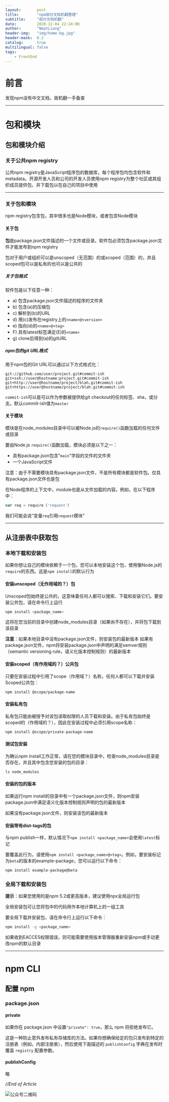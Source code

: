 ```yaml
---
layout:       post
title:        "npm部分文档机翻整理"
subtitle:     "部分文档机翻"
date:         2020-12-04 22:24:00
author:       "NeptLiang"
header-img:   "img/home-bg.jpg"
header-mask:  0.3
catalog:      true
multilingual: false
tags:
    - FrontEnd
---
```



# 前言

发现npm没有中文文档，故机翻一手备查

---


# 包和模块

## 包和模块介绍

### 关于公共npm registry

公共npm registry是JavaScript程序包的数据库，每个程序包均包含软件和metadata。开源开发人员和公司的开发人员使用npm registry为整个社区或其组织成员提供包，并下载包以在自己的项目中使用

---


### 关于包和模块

npm registry包含包，其中很多也是Node模块，或者包含Node模块

#### 关于包

**包**是package.json文件描述的一个文件或目录。软件包必须包含package.json文件才能发布到npm registry

包对于用户或组织可以是unscoped（无范围）的或scoped（范围）的，并且scoped包可以是私有的也可以是公共的

##### 关于包格式

软件包是以下任意一种：

* a) 包含package.json文件描述的程序的文件夹
* b) 包含(a)的压缩包
* c) 解析到(b)的URL
* d) 用(c)发布在registry上的`<name>@<version>`
* e) 指向(d)的`<name>@<tag>`
* F) 具有latest标签满足(E)的`<name>`
* g) clone后得到(a)的gitURL

##### npm包的git URL格式

用于npm包的Git URL可以通过以下方式格式化：

```
git://github.com/user/project.git#commit-ish
git+ssh://user@hostname:project.git#commit-ish
git+http://user@hostname/project/blah.git#commit-ish
git+https://user@hostname/project/blah.git#commit-ish
```

`commit-ish`可以是可以作为参数被提供给git checkout的任何标签、sha，或分支。默认commit-ish值为`master`

#### 关于模块

模块是在node_modules目录中可以被Node.js的`require()`函数加载的任何文件或目录

要由Node.js `require()`函数加载，模块必须是以下之一：

* 具有package.json包含"`main`"字段的文件的文件夹
* 一个JavaScript文件

注意：由于不需要模块具有package.json文件，不是所有模块都是软件包。仅具有package.json文件也是包

在Node程序的上下文中，module也是从文件加载的内容。例如，在以下程序中：

```js
var req = require（'request'）
```

我们可能会说“变量`req`引用`request`模块”

---


## 从注册表中获取包

### 本地下载和安装包

如果你想让自己的模块依赖于一个包，您可以本地安装这个包，使用像Node.js的`require`的东西。这是`npm install`的默认行为

#### 安装unscoped（无作用域的？）包

Unscoped包始终是公共的，这意味着任何人都可以搜索、下载和安装它们。要安装公共包，请在命令行上运行

```sh
npm install <package_name>
```

这将在您当前的目录中创建node_modules目录（如果尚不存在），并将包下载到该目录

**注意**：如果本地目录中没有package.json文件，则安装包的最新版本
如果有package.json文件，npm将安装package.json中声明的满足semver规则（semantic versioning rule，语义化版本控制规则）的最新版本

#### 安装scoped（有作用域的？）公共包

只要在安装过程中引用了scope（作用域？）名称，任何人都可以下载并安装Scoped公共包：

```sh
npm install @scope/package-name
```

#### 安装私有包

私有包只能由被授予对该包读取权限的人员下载和安装。由于私有包始终是scoped的（作用域的？），因此在安装过程中必须引用scope名称：

```sh
npm install @scope/private-package-name
```

#### 测试包安装

为确认npm install工作正常，请在您的模块目录中，检查node_modules目录是否存在，并且其中包含您安装的包的目录：

```sh
ls node_modules
```

#### 安装的包的版本

如果运行npm install的目录中有一个package.json文件，则npm安装package.json中满足语义化版本控制规则声明的包的最新版本

如果没有package.json文件，则安装该包的最新版本

#### 安装带有dist-tags的包

与npm publish一样，默认情况下`npm install <package_name>`会使用`latest`标记

要覆盖此行为，请使用`npm install <package_name>@<tag>`。例如，要安装标记为`beta`的版本的example-package，您可以运行以下命令：

```sh
npm install example-package@beta
```

### 全局下载和安装包

**提示**：如果您使用的是npm 5.2或更高版本，建议使用npx全局运行包

全局安装包可让您将包中的代码用作本地计算机上的一组工具

要全局下载并安装包，请在命令行上运行以下命令：

```sh
npm install -g <package_name>
```

如果收到EACCES权限错误，则可能需要使用版本管理器重新安装npm或手动更改npm的默认目录

---


# npm CLI

## 配置 npm

### package.json

#### private

如果你在 package.json 中设置`"private": true`，那么 npm 将拒绝发布它。

这是一种防止意外发布私有存储库的方法。如果你想确保给定的包只发布到特定的注册表（例如，内部注册表），然后使用下面描述的 `publishConfig` 字典在发布时覆盖 `registry` 配置参数。

#### publishConfig

略


*//End of Article*


![公众号二维码](https://neptliang.github.io/img/Article/WeChatBlog.png)